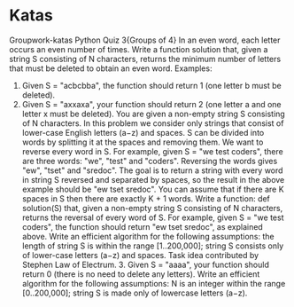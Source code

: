 # Katas
Groupwork-katas 
Python Quiz 3{Groups of 4}
In an even word, each letter occurs an even number of times.
Write a function solution that, given a string S consisting of N characters, returns the minimum number of letters that must be deleted to obtain an even word.
Examples:
1. Given S = "acbcbba", the function should return 1 (one letter b must be deleted).
2. Given S = "axxaxa", your function should return 2 (one letter a and one letter x must be deleted).
You are given a non-empty string S consisting of N characters. In this problem we consider only strings that consist of lower-case English letters (a−z) and spaces. S can be divided into words by splitting it at the spaces and removing them. We want to reverse every word in S. For example, given S = "we test coders", there are three words: "we", "test" and "coders". Reversing the words gives "ew", "tset" and "sredoc". The goal is to return a string with every word in string S reversed and separated by spaces, so the result in the above example should be "ew tset sredoc". You can assume that if there are K spaces in S then there are exactly K + 1 words. Write a function: def solution(S) that, given a non-empty string S consisting of N characters, returns the reversal of every word of S. For example, given S = "we test coders", the function should return "ew tset sredoc", as explained above. Write an efficient algorithm for the following assumptions: the length of string S is within the range [1..200,000]; string S consists only of lower-case letters (a−z) and spaces. Task idea contributed by Stephen Law of Electrum. 3. Given S = "aaaa", your function should return 0 (there is no need to delete any letters).
Write an efficient algorithm for the following assumptions:
N is an integer within the range [0..200,000];
string S is made only of lowercase letters (a−z).
